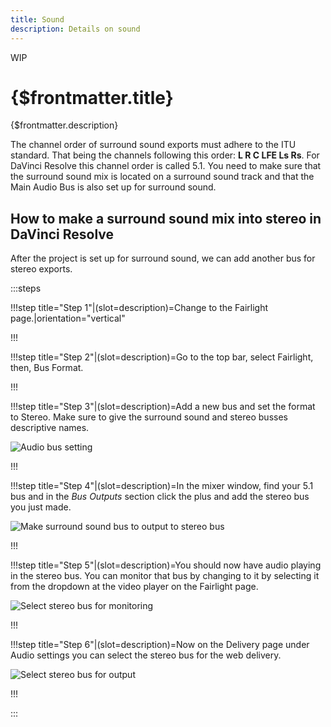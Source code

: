 ```yaml
---
title: Sound
description: Details on sound
---
```


<span class="wip">WIP</span>

# {$frontmatter.title}

{$frontmatter.description}

The channel order of surround sound exports must adhere to the ITU standard. That being the channels following this order: **L R C LFE Ls Rs**. For DaVinci Resolve this channel order is called 5.1. You need to make sure that the surround sound mix is located on a surround sound track and that the Main Audio Bus is also set up for surround sound.

## How to make a surround sound mix into stereo in DaVinci Resolve

After the project is set up for surround sound, we can add another bus for stereo exports.

:::steps

!!!step title="Step 1"|(slot=description)=Change to the Fairlight page.|orientation="vertical"

!!!

!!!step title="Step 2"|(slot=description)=Go to the top bar, select Fairlight, then, Bus Format.

!!!

!!!step title="Step 3"|(slot=description)=Add a new bus and set the format to Stereo. Make sure to give the surround sound and stereo busses descriptive names.

<script>
  import SurroundStereo1 from '$img/docs/SurroundStereo1.png'
</script>
<img src={SurroundStereo1} alt='Audio bus setting'>

!!!

!!!step title="Step 4"|(slot=description)=In the mixer window, find your 5.1 bus and in the _Bus Outputs_ section click the plus and add the stereo bus you just made.

<script>
  import SurroundStereo2 from '$img/docs/SurroundStereo2.jpg'
</script>
<img src={SurroundStereo2} alt='Make surround sound bus to output to stereo bus'>

!!!

!!!step title="Step 5"|(slot=description)=You should now have audio playing in the stereo bus. You can monitor that bus by changing to it by selecting it from the dropdown at the video player on the Fairlight page.

<script>
  import SurroundStereo3 from '$img/docs/SurroundStereo3.png'
</script>
<img src={SurroundStereo3} alt='Select stereo bus for monitoring'>

!!!

!!!step title="Step 6"|(slot=description)=Now on the Delivery page under Audio settings you can select the stereo bus for the web delivery.

<script>
  import SurroundStereo4 from '$img/docs/SurroundStereo4.png'
</script>
<img src={SurroundStereo4} alt='Select stereo bus for output'>

!!!

:::
